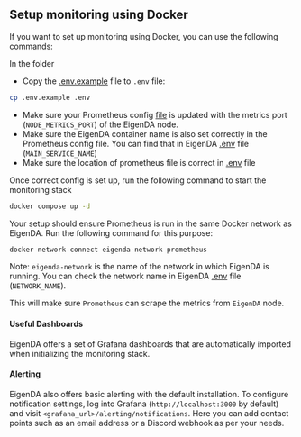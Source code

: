 ## Setup monitoring using Docker

If you want to set up monitoring using Docker, you can use the following commands:

In the folder

- Copy the [.env.example](./.env.example) file to `.env` file:

```bash
cp .env.example .env
```

- Make sure your Prometheus config [file](./prometheus.yml) is updated with the metrics port (`NODE_METRICS_PORT`) of the EigenDA node.
- Make sure the EigenDA container name is also set correctly in the Prometheus config file.
  You can find that in EigenDA [.env](../.env.example) file (`MAIN_SERVICE_NAME`)
- Make sure the location of prometheus file is correct in [.env](./.env.example) file

Once correct config is set up, run the following command to start the monitoring stack

```bash
docker compose up -d
```

Your setup should ensure Prometheus is run in the same Docker network as EigenDA. Run the following command for this purpose:

```bash
docker network connect eigenda-network prometheus
```

Note: `eigenda-network` is the name of the network in which EigenDA is running. You can check the network name in EigenDA [.env](../.env.example) file (`NETWORK_NAME`).

This will make sure `Prometheus` can scrape the metrics from `EigenDA` node.

#### Useful Dashboards

EigenDA offers a set of Grafana dashboards that are automatically imported when initializing the monitoring stack.

#### Alerting

EigenDA also offers basic alerting with the default installation. To configure notification settings, log into Grafana (`http://localhost:3000` by default) and visit `<grafana_url>/alerting/notifications`. Here you can add contact points such as an email address or a Discord webhook as per your needs.
